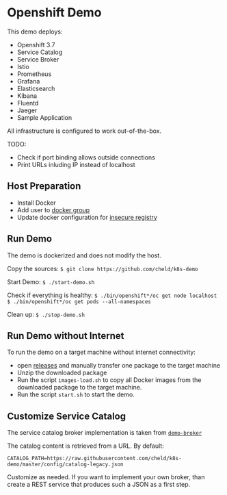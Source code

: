 # Openshift Demo

This demo deploys:
* Openshift 3.7
* Service Catalog
* Service Broker
* Istio
* Prometheus
* Grafana
* Elasticsearch
* Kibana
* Fluentd
* Jaeger
* Sample Application

All infrastructure is configured to work out-of-the-box.

TODO:
* Check if port binding allows outside connections
* Print URLs inluding IP instead of localhost

## Host Preparation
* Install Docker
* Add user to [docker group](https://docs.docker.com/install/linux/linux-postinstall/) 
* Update docker configuration for [insecure registry](https://about.gitlab.com/handbook/sales/idea-to-production-demo/setup/#insecure-local-registry-on-linux)

## Run Demo
The demo is dockerized and does not modify the host. 

Copy the sources:
``
$ git clone https://github.com/cheld/k8s-demo
``


Start Demo:
``
$ ./start-demo.sh
``

Check if everything is healthy:
``
$ ./bin/openshift*/oc get node localhost
$ ./bin/openshift*/oc get pods --all-namespaces
``

Clean up:
``
$ ./stop-demo.sh
``


## Run Demo without Internet

To run the demo on a target machine without internet connectivity:
* open [releases](https://github.com/cheld/k8s-demo/releases) and manually transfer one package to the target machine
* Unzip the downloaded package
* Run the script `images-load.sh` to copy all Docker images from the downloaded package to the target machine.
* Run the script `start.sh` to start the demo.


## Customize Service Catalog

The service catalog broker implementation is taken from [`demo-broker`](https://github.com/cheld/demo-broker)

The catalog content is retrieved from a URL. By default:

``
CATALOG_PATH=https://raw.githubusercontent.com/cheld/k8s-demo/master/config/catalog-legacy.json
``

Customize as needed. If you want to implement your own broker, than create a REST service that produces such a JSON as a first step.
